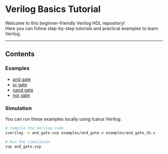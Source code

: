 # Verilog Basics Tutorial

Welcome to this beginner-friendly Verilog HDL repository!  
Here you can follow step-by-step tutorials and practical examples to learn Verilog.

---

## Contents

### Examples
- [and gate](https://github.com/saeed1-m/verilog-tutorial/blob/main/gates/and_gate)
- [or gate](https://github.com/saeed1-m/verilog-tutorial/blob/main/gates/or_gate) 
- [nand gate](https://github.com/saeed1-m/verilog-tutorial/blob/main/gates/nand_gate)  
- [nor gate](https://github.com/saeed1-m/verilog-tutorial/blob/main/gates/nor_gate)  
 

### Simulation
You can run these examples locally using Icarus Verilog:

```bash
# Compile the Verilog code
iverilog -o and_gate.vvp examples/and_gate.v examples/and_gate_tb.v

# Run the simulation
vvp and_gate.vvp
